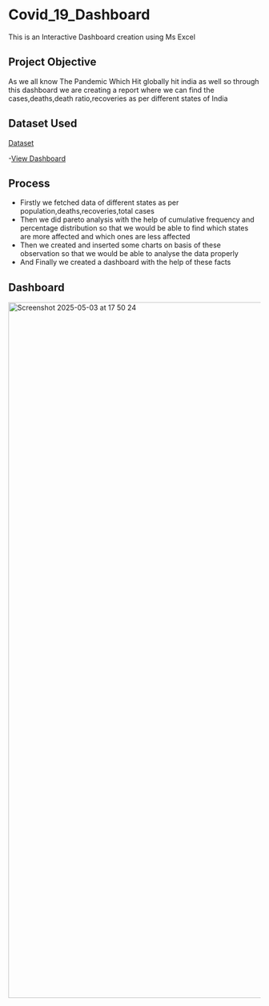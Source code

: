 # Covid_19_Dashboard
This is an Interactive Dashboard creation using Ms Excel
## Project Objective
As we all know The Pandemic Which Hit globally hit india as well so through this dashboard we are creating a report where we can find the cases,deaths,death ratio,recoveries as per different states of India
## Dataset Used
<a href="https://github.com/yug0537/Covid_19_Dashboard/blob/main/Covid_19%20India%20Status.xlsx">Dataset</a>

-<a href="https://github.com/yug0537/Covid_19_Dashboard/commit/859ff4d1d16b2247abc69b788890426048363fa8">View Dashboard</a>
## Process
- Firstly we fetched data of different states as per population,deaths,recoveries,total cases
- Then we did pareto analysis with the help of cumulative frequency and percentage distribution so that we would be able to find which states are more    affected and which ones are less affected
- Then we created and inserted some charts on basis of these observation so that we would be able to analyse the data properly
- And Finally we created a dashboard with the help of these facts

## Dashboard
<img width="1391" alt="Screenshot 2025-05-03 at 17 50 24" src="https://github.com/user-attachments/assets/ff8ab412-60f1-4237-8857-6d8128e83836" />

